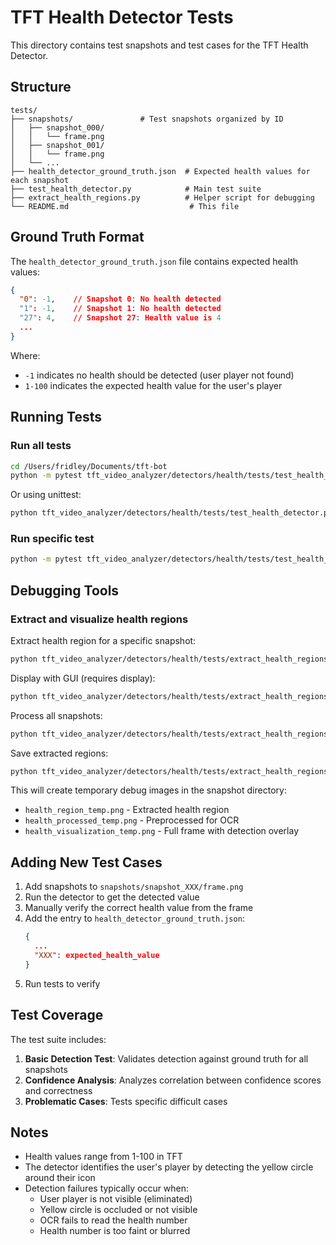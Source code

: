 # TFT Health Detector Tests

This directory contains test snapshots and test cases for the TFT Health Detector.

## Structure

```
tests/
├── snapshots/               # Test snapshots organized by ID
│   ├── snapshot_000/
│   │   └── frame.png
│   ├── snapshot_001/
│   │   └── frame.png
│   └── ...
├── health_detector_ground_truth.json  # Expected health values for each snapshot
├── test_health_detector.py            # Main test suite
├── extract_health_regions.py          # Helper script for debugging
└── README.md                           # This file
```

## Ground Truth Format

The `health_detector_ground_truth.json` file contains expected health values:

```json
{
  "0": -1,    // Snapshot 0: No health detected
  "1": -1,    // Snapshot 1: No health detected
  "27": 4,    // Snapshot 27: Health value is 4
  ...
}
```

Where:
- `-1` indicates no health should be detected (user player not found)
- `1-100` indicates the expected health value for the user's player

## Running Tests

### Run all tests
```bash
cd /Users/fridley/Documents/tft-bot
python -m pytest tft_video_analyzer/detectors/health/tests/test_health_detector.py -v
```

Or using unittest:
```bash
python tft_video_analyzer/detectors/health/tests/test_health_detector.py
```

### Run specific test
```bash
python -m pytest tft_video_analyzer/detectors/health/tests/test_health_detector.py::TestHealthDetector::test_snapshot_health_detection -v
```

## Debugging Tools

### Extract and visualize health regions

Extract health region for a specific snapshot:
```bash
python tft_video_analyzer/detectors/health/tests/extract_health_regions.py --snapshot 27
```

Display with GUI (requires display):
```bash
python tft_video_analyzer/detectors/health/tests/extract_health_regions.py --snapshot 27 --display
```

Process all snapshots:
```bash
python tft_video_analyzer/detectors/health/tests/extract_health_regions.py --all
```

Save extracted regions:
```bash
python tft_video_analyzer/detectors/health/tests/extract_health_regions.py --snapshot 27 --save
```

This will create temporary debug images in the snapshot directory:
- `health_region_temp.png` - Extracted health region
- `health_processed_temp.png` - Preprocessed for OCR
- `health_visualization_temp.png` - Full frame with detection overlay

## Adding New Test Cases

1. Add snapshots to `snapshots/snapshot_XXX/frame.png`
2. Run the detector to get the detected value
3. Manually verify the correct health value from the frame
4. Add the entry to `health_detector_ground_truth.json`:
   ```json
   {
     ...
     "XXX": expected_health_value
   }
   ```
5. Run tests to verify

## Test Coverage

The test suite includes:
1. **Basic Detection Test**: Validates detection against ground truth for all snapshots
2. **Confidence Analysis**: Analyzes correlation between confidence scores and correctness
3. **Problematic Cases**: Tests specific difficult cases

## Notes

- Health values range from 1-100 in TFT
- The detector identifies the user's player by detecting the yellow circle around their icon
- Detection failures typically occur when:
  - User player is not visible (eliminated)
  - Yellow circle is occluded or not visible
  - OCR fails to read the health number
  - Health number is too faint or blurred